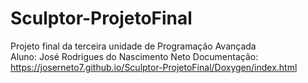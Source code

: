 # Sculptor-ProjetoFinal
Projeto final da terceira unidade de Programação Avançada  
               Aluno: José Rodrigues do Nascimento Neto
                Documentação: https://joserneto7.github.io/Sculptor-ProjetoFinal/Doxygen/index.html

